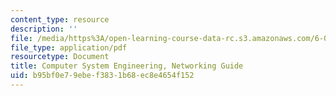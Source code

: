 ```yaml
---
content_type: resource
description: ''
file: /media/https%3A/open-learning-course-data-rc.s3.amazonaws.com/6-033-computer-system-engineering-spring-2018/b95bf0e79ebef3831b68ec8e4654f152_MIT6_033S18networking_guide.pdf
file_type: application/pdf
resourcetype: Document
title: Computer System Engineering, Networking Guide
uid: b95bf0e7-9ebe-f383-1b68-ec8e4654f152
---
```

